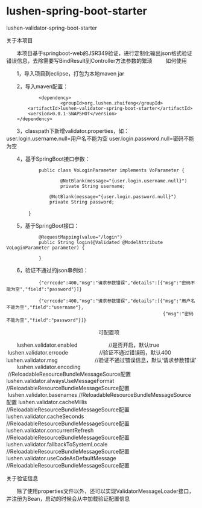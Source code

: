 # lushen-spring-boot-starter
lushen-validator-spring-boot-starter

关于本项目

        本项目基于springboot-web的JSR349验证，进行定制化输出json格式验证错误信息，去除需要写BindResult到Controller方法参数的繁琐
        
如何使用

        1，导入项目到eclipse，打包为本地maven jar
        
        2，导入maven配置：
                
                <dependency>
                        <groupId>org.lushen.zhuifeng</groupId>
			<artifactId>lushen-validator-spring-boot-starter</artifactId>
			<version>0.0.1-SNAPSHOT</version>
		</dependency>
                
        3，classpath下新增validator.properties，如：
                
                user.login.username.null=用户名不能为空
                user.login.password.null=密码不能为空
        
        4，基于SpringBoot接口参数：
        
                public class VoLoginParameter implements VoParameter {

                        @NotBlank(message="{user.login.username.null}")
                        private String username;
	
	                @NotBlank(message="{user.login.password.null}")
	                private String password;
                
                }
                
        5，基于SpringBoot接口：
        
                @RequestMapping(value="/login")
                public String login(@Validated @ModelAttribute VoLoginParameter parameter) {
                        
                }
                
        6，验证不通过的json串例如：
        
                {"errcode":400,"msg":"请求参数错误","details":[{"msg":"密码不能为空","field":"password"}]}
                
                {"errcode":400,"msg":"请求参数错误","details":[{"msg":"用户名不能为空","field":"username"},
                                                              {"msg":"密码不能为空","field":"password"}]}
                                                              
可配置项

        lushen.validator.enabled                     //是否开启，默认true
        lushen.validator.errcode                     //验证不通过错误码，默认400
        lushen.validator.msg                         //验证不通过错误信息，默认‘请求参数错误’
        lushen.validator.encoding                    //ReloadableResourceBundleMessageSource配置
        lushen.validator.alwaysUseMessageFormat      //ReloadableResourceBundleMessageSource配置
        lushen.validator.basenames                   //ReloadableResourceBundleMessageSource配置
        lushen.validator.cacheMillis                 //ReloadableResourceBundleMessageSource配置
        lushen.validator.cacheSeconds                //ReloadableResourceBundleMessageSource配置
        lushen.validator.concurrentRefresh           //ReloadableResourceBundleMessageSource配置
        lushen.validator.fallbackToSystemLocale      //ReloadableResourceBundleMessageSource配置
        lushen.validator.useCodeAsDefaultMessage     //ReloadableResourceBundleMessageSource配置

关于验证信息

        除了使用properties文件以外，还可以实现ValidatorMessageLoader接口，并注册为Bean，启动的时候会从中加载验证配置信息
        
